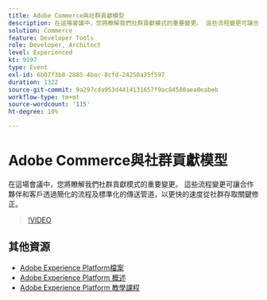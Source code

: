 ```yaml
---
title: Adobe Commerce與社群貢獻模型
description: 在這場會議中，您將瞭解我們社群貢獻模式的重要變更。 這些流程變更可讓合作夥伴和客戶透過簡化的流程及標準化的傳送管道，以更快的速度從社群存取關鍵修正。
solution: Commerce
feature: Developer Tools
role: Developer, Architect
level: Experienced
kt: 9197
type: Event
exl-id: 6b07f3b8-2885-4bac-8cfd-24250a35f597
duration: 1322
source-git-commit: 9a297cda953d4414131657f9ac84580aea0eabeb
workflow-type: tm+mt
source-wordcount: '115'
ht-degree: 10%

---
```


# Adobe Commerce與社群貢獻模型

在這場會議中，您將瞭解我們社群貢獻模式的重要變更。 這些流程變更可讓合作夥伴和客戶透過簡化的流程及標準化的傳送管道，以更快的速度從社群存取關鍵修正。

>[!VIDEO](https://video.tv.adobe.com/v/337766/?quality=12&learn=on&hidetitle=true)

## 其他資源

- [Adobe Experience Platform檔案](https://experienceleague.adobe.com/docs/experience-platform.html)
- [Adobe Experience Platform 概述](https://experienceleague.adobe.com/docs/experience-platform/landing/home.html?lang=zh-Hant)
- [Adobe Experience Platform 教學課程](https://experienceleague.adobe.com/docs/platform-learn/tutorials/overview.html?lang=zh-Hant)
